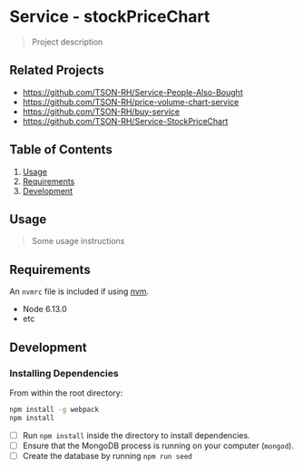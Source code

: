 # Service - stockPriceChart

> Project description

## Related Projects

  - https://github.com/TSON-RH/Service-People-Also-Bought
  - https://github.com/TSON-RH/price-volume-chart-service
  - https://github.com/TSON-RH/buy-service
  - https://github.com/TSON-RH/Service-StockPriceChart

## Table of Contents

1. [Usage](#Usage)
1. [Requirements](#requirements)
1. [Development](#development)

## Usage

> Some usage instructions

## Requirements

An `nvmrc` file is included if using [nvm](https://github.com/creationix/nvm).

- Node 6.13.0
- etc

## Development

### Installing Dependencies

From within the root directory:

```sh
npm install -g webpack
npm install
```

- [ ] Run `npm install` inside the directory to install dependencies.
- [ ] Ensure that the MongoDB process is running on your computer (`mongod`).
- [ ] Create the database by running `npm run seed`
